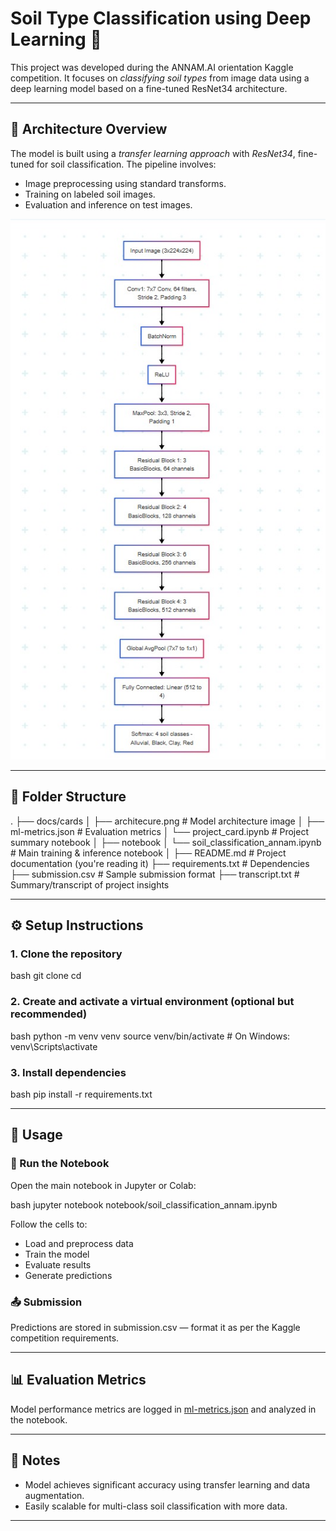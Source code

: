 # Soil Type Classification using Deep Learning 🌱

This project was developed during the ANNAM.AI orientation Kaggle competition. It focuses on *classifying soil types* from image data using a deep learning model based on a fine-tuned ResNet34 architecture.

---

## 🧠 Architecture Overview

The model is built using a *transfer learning approach* with *ResNet34*, fine-tuned for soil classification. The pipeline involves:
- Image preprocessing using standard transforms.
- Training on labeled soil images.
- Evaluation and inference on test images.

![Architecture Diagram](./docs/cards/architecure.png)

---

## 📁 Folder Structure


.
├── docs/cards
│   ├── architecure.png            # Model architecture image
│   ├── ml-metrics.json            # Evaluation metrics
│   └── project_card.ipynb         # Project summary notebook
│
├── notebook
│   └── soil_classification_annam.ipynb  # Main training & inference notebook
│
├── README.md                      # Project documentation (you're reading it)
├── requirements.txt              # Dependencies
├── submission.csv                # Sample submission format
├── transcript.txt                # Summary/transcript of project insights


---

## ⚙️ Setup Instructions

### 1. Clone the repository

bash
git clone <repo-url>
cd <repo-folder>


### 2. Create and activate a virtual environment (optional but recommended)

bash
python -m venv venv
source venv/bin/activate    # On Windows: venv\Scripts\activate


### 3. Install dependencies

bash
pip install -r requirements.txt


---

## 🚀 Usage

### 🧪 Run the Notebook

Open the main notebook in Jupyter or Colab:

bash
jupyter notebook notebook/soil_classification_annam.ipynb


Follow the cells to:
- Load and preprocess data
- Train the model
- Evaluate results
- Generate predictions

### 📤 Submission

Predictions are stored in submission.csv — format it as per the Kaggle competition requirements.

---

## 📊 Evaluation Metrics

Model performance metrics are logged in [ml-metrics.json](./docs/cards/ml-metrics.json) and analyzed in the notebook.

---

## 📜 Notes

- Model achieves significant accuracy using transfer learning and data augmentation.
- Easily scalable for multi-class soil classification with more data.

---
